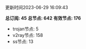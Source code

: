 更新时间2023-06-29 16:09:43

**总订阅: 45**
**总节点: 642**
**有效节点: 176**
- trojan节点: 5
- v2ray节点: 158
- ss节点: 13
